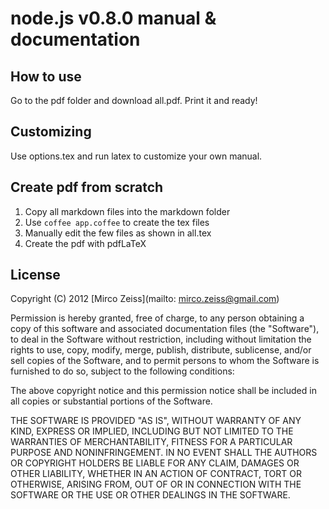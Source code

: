 # node.js v0.8.0 manual & documentation

## How to use

Go to the pdf folder and download all.pdf. Print it and ready!

## Customizing

Use options.tex and run latex to customize your own manual.

## Create pdf from scratch

1. Copy all markdown files into the markdown folder
2. Use `coffee app.coffee` to create the tex files
3. Manually edit the few files as shown in all.tex
4. Create the pdf with pdfLaTeX

## License

Copyright (C) 2012 [Mirco Zeiss](mailto: mirco.zeiss@gmail.com)

Permission is hereby granted, free of charge, to any person obtaining a copy of this software and associated documentation files (the "Software"), to deal in the Software without restriction, including without limitation the rights to use, copy, modify, merge, publish, distribute, sublicense, and/or sell copies of the Software, and to permit persons to whom the Software is furnished to do so, subject to the following conditions:

The above copyright notice and this permission notice shall be included in all copies or substantial portions of the Software.

THE SOFTWARE IS PROVIDED "AS IS", WITHOUT WARRANTY OF ANY KIND, EXPRESS OR IMPLIED, INCLUDING BUT NOT LIMITED TO THE WARRANTIES OF MERCHANTABILITY, FITNESS FOR A PARTICULAR PURPOSE AND NONINFRINGEMENT. IN NO EVENT SHALL THE AUTHORS OR COPYRIGHT HOLDERS BE LIABLE FOR ANY CLAIM, DAMAGES OR OTHER LIABILITY, WHETHER IN AN ACTION OF CONTRACT, TORT OR OTHERWISE, ARISING FROM, OUT OF OR IN CONNECTION WITH THE SOFTWARE OR THE USE OR OTHER DEALINGS IN THE SOFTWARE.
